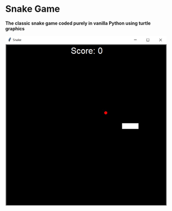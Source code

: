# Snake Game 

**The classic snake game coded purely in vanilla Python using turtle graphics**

![snapshot of the game](snake.jpg)
